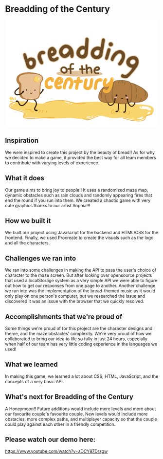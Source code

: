 # Breadding of the Century
![mchacks-log](images/mchacks-logo.png)
## Inspiration
We were inspired to create this project by the beauty of bread!! As for why we decided to make a game, it provided the best way for all team members to contribute with varying levels of experience.
## What it does
Our game aims to bring joy to people!! It uses a randomized maze map, dynamic obstacles such as rain clouds and randomly appearing fires that end the round if you run into them. We created a chaotic game with very cute graphics thanks to our artist Sophia!!!
## How we built it
We built our project using Javascript for the backend and HTML/CSS for the frontend. Finally, we used Procreate to create the visuals such as the logo and all the characters. 
## Challenges we ran into
We ran into some challenges in making the API to pass the user's choice of character to the maze screen. But after looking over opensource projects that used a localStorage system as a very simple API we were able to figure out how to get our responses from one page to another. Another challenge we ran into was the implementation of the bread-themed music as it would only play on one person's computer, but we researched the issue and discovered it was an issue with the browser that we quickly resolved.
## Accomplishments that we're proud of
Some things we're proud of for this project are the character designs and theme, and the maze obstacles' complexity. We're very proud of how we collaborated to bring our idea to life so fully in just 24 hours, especially when half of our team has very little coding experience in the languages we used!
## What we learned
In making this game, we learned a lot about CSS, HTML, JavaScript, and the concepts of a very basic API.
## What's next for Breadding of the Century
A Honeymoon!! Future additions would include more levels and more about our favourite couple's favourite couple. New levels would include more obstacles, more complex paths, and multiplayer capacity so that the couple could play against each other in a friendly competition.
## Please watch our demo here: 
https://www.youtube.com/watch?v=aDCY97Drzgw

